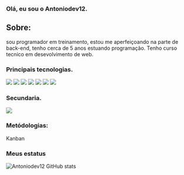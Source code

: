 ### Olá, eu sou o Antoniodev12.

## Sobre: 
sou programador em treinamento, estou me aperfeiçoando na parte de back-end, tenho cerca de 5 anos estuando programação. Tenho curso tecnico em desevolvimento de web.

### Principais tecnologias.
![](https://img.shields.io/badge/HTML-239120?style=for-the-badge&logo=html5&logoColor=white)
![](https://img.shields.io/badge/CSS3-1572B6?style=for-the-badge&logo=css3&logoColor=white)
![](https://img.shields.io/badge/JavaScript-F7DF1E?style=for-the-badge&logo=javascript&logoColor=black)
![](https://img.shields.io/badge/Node.js-43853D?style=for-the-badge&logo=node.js&logoColor=white)
![](https://img.shields.io/badge/Bootstrap-563D7C?style=for-the-badge&logo=bootstrap&logoColor=white)
![](https://img.shields.io/badge/MySQL-00000F?style=for-the-badge&logo=mysql&logoColor=white)
![](https://img.shields.io/badge/Figma-F24E1E?style=for-the-badge&logo=figma&logoColor=white)

### Secundaria.
![](https://img.shields.io/badge/PHP-777BB4?style=for-the-badge&logo=php&logoColor=white)


### Metódologias:

Kanban

### Meus estatus
![Antoniodev12 GitHub stats](https://github-readme-stats.vercel.app/api?username=Antoniodev12&show_icons=true&theme=radical)
